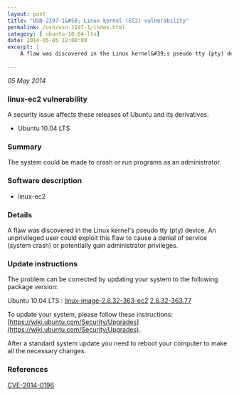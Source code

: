 ```yaml
---
layout: post
title: "USN-2197-1&#58; Linux kernel (EC2) vulnerability"
permalink: /usn/usn-2197-1/index.html
category: [ ubuntu-10.04-lts]
date: 2014-05-05 12:00:00
excerpt: |
    A flaw was discovered in the Linux kernel&#39;s pseudo tty (pty) device. An unprivileged user could exploit this flaw to cause a denial of service (system crash) or potentially gain administrator privileges. 
    
--- 
```

 
 

*05 May 2014*

### linux-ec2 vulnerability

A security issue affects these releases of Ubuntu and its derivatives:

* Ubuntu 10.04 LTS

### Summary

The system could be made to crash or run programs as an administrator. 

### Software description

* linux-ec2 

### Details

A flaw was discovered in the Linux kernel&#39;s pseudo tty (pty) device. An unprivileged user could exploit this flaw to cause a denial of service (system crash) or potentially gain administrator privileges. 

### Update instructions

The problem can be corrected by updating your system to the following package version:

Ubuntu 10.04 LTS
 : [linux-image-2.6.32-363-ec2](https://launchpad.net/ubuntu/+source/linux-ec2) <span> [2.6.32-363.77](https://launchpad.net/ubuntu/+source/linux-ec2/2.6.32-363.77) </span> 

To update your system, please follow these instructions: [https://wiki.ubuntu.com/Security/Upgrades](https://wiki.ubuntu.com/Security/Upgrades).

After a standard system update you need to reboot your computer to make all the necessary changes. 

### References

 
 [CVE-2014-0196](http://people.ubuntu.com/~ubuntu-security/cve/CVE-2014-0196)
 

